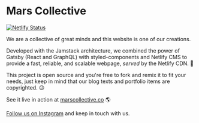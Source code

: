 # Mars Collective

[![Netlify Status](https://api.netlify.com/api/v1/badges/f318ebeb-5ac5-4a58-add4-cdb81915f4e9/deploy-status)](https://app.netlify.com/sites/marscollective/deploys)

We are a collective of great minds and this website is one of our creations.

Developed with the Jamstack architecture, we combined the power of Gatsby (React and GraphQL) with styled-components and Netlify CMS to provide a fast, reliable, and scalable webpage, _served_ by the Netlify CDN. 🚀

This project is open source and you're free to fork and remix it to fit your needs, just keep in mind that our blog texts and portfolio items are copyrighted. 😉

See it live in action at [marscollective.co](http://marscollective.co) 🌎

[Follow us on Instagram](https://instagram.com/mars.collective) and keep in touch with us.
